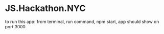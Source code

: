 # JS.Hackathon.NYC

to run this app:
from terminal, run command, npm start, app should show on port 3000